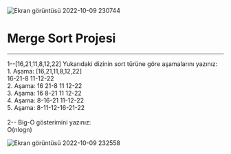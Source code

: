 ![Ekran görüntüsü 2022-10-09 230744](https://user-images.githubusercontent.com/111339686/194777778-d7832861-3222-4be7-83d1-160e5aafa467.jpg)
<h1> Merge Sort Projesi </h1>
<hr>
  1--[16,21,11,8,12,22] Yukarıdaki dizinin sort türüne göre aşamalarını yazınız:<br>
  1. Aşama: [16,21,11,8,12,22] <br>
             16-21-8 11-12-22 <br>
  2. Aşama:  16 21-8 11 12-22 <br>
  3. Aşama:  16 8-21 11 12-22 <br>
  4. Aşama:  8-16-21 11-12-22 <br>
  5. Aşama:  8-11-12-16-21-22 <br>
  <br>
  2-- Big-O gösterimini yazınız: <br>
  O(nlogn)
  
  ![Ekran görüntüsü 2022-10-09 232558](https://user-images.githubusercontent.com/111339686/194778007-23e102b9-8471-4ec9-bb96-192a931dd924.jpg)

